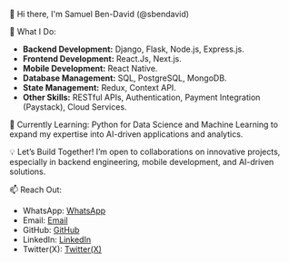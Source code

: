 👋 Hi there, I'm Samuel Ben-David (@sbendavid)

🚀 What I Do:

- **Backend Development:** Django, Flask, Node.js, Express.js.
- **Frontend Development:** React.Js, Next.js.
- **Mobile Development:** React Native.
- **Database Management:** SQL, PostgreSQL, MongoDB.
- **State Management:** Redux, Context API.
- **Other Skills:** RESTful APIs, Authentication, Payment Integration (Paystack), Cloud Services.

📖 Currently Learning: Python for Data Science and Machine Learning to expand my expertise into AI-driven applications and analytics.

💡 Let’s Build Together! I’m open to collaborations on innovative projects, especially in backend engineering, mobile development, and AI-driven solutions.

📫 Reach Out:

- WhatsApp: [WhatsApp](https://wa.me/2348131542720) 
- Email: [Email](mailto:samuelbendavid01@gmail.com) 
- GitHub: [GitHub](https://github.com/sbendavid) 
- LinkedIn: [LinkedIn](www.linkedin.com/in/ben-david-samuel-107a86267) 
- Twitter(X): [Twitter(X)](https://x.com/Ben209Ben?t=FMv5RgJpJ0Ywvn-N-Ed-3A&s=09)


<!---
sbendavid/sbendavid is a ✨ special ✨ repository because its `README.md` (this file) appears on your GitHub profile.
You can click the Preview link to take a look at your changes.
--->
